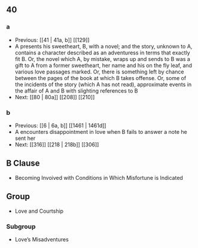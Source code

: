 ## 40
### a
- Previous: [[41 | 41a, b]] [[129]] 
- A presents his sweetheart, B, with a novel; and the story, unknown to A, contains a character described as an adventuress in terms that exactly fit B. Or, the novel which A, by mistake, wraps up and sends to B was a gift to A from a former sweetheart, her name and his on the fly leaf, and various love passages marked. Or, there is something left by chance between the pages of the book at which B takes offense. Or, some of the incidents of the story (which A has not read), approximate events in the affair of A and B with slighting references to B
- Next: [[80 | 80a]] [[208]] [[210]] 

### b
- Previous: [[6 | 6a, b]] [[1461 | 1461d]] 
- A encounters disappointment in love when B fails to answer a note he sent her
- Next: [[316]] [[218 | 218b]] [[306]] 

## B Clause
- Becoming Invoived with Conditions in Which Misfortune is Indicated

## Group
- Love and Courtship

### Subgroup
- Love’s Misadventures

